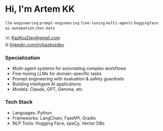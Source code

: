 # Hi, I'm Artem KK
`llm-engineering` `prompt-engineering` `fine-tuning` `multi-agents` `huggingface` `ai-automation` `chat-bots` 

✉️ KazKozDev@gmail.com  
🌐 [linkedin.com/in/kazkozdev](https://linkedin.com/in/kazkozdev)

### Specialization
- Multi-agent systems for automating complex workflows  
- Fine-tuning LLMs for domain-specific tasks  
- Prompt engineering with evaluation & safety guardrails  
- Building intelligent AI applications  
- Models: Claude, GPT, Gemma, etc.

### Tech Stack
- Languages: Python
- Frameworks: LangChain, FastAPI, Gradio
- NLP Tools: Hugging Face, spaCy, Vector DBs

